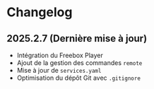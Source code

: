 # Changelog

## 2025.2.7 (Dernière mise à jour)
- Intégration du Freebox Player
- Ajout de la gestion des commandes `remote`
- Mise à jour de `services.yaml`
- Optimisation du dépôt Git avec `.gitignore`

